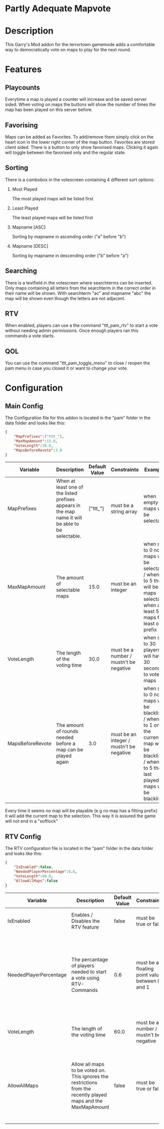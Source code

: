 Partly Adequate Mapvote
===
# Description
This Garry's Mod addon for the terrortown gamemode adds a comfortable way to democratically vote on maps to play for the next round.

# Features
## Playcounts
Everytime a map is played a counter will increase and be saved server sided. When voting on maps the buttons will show the number of times the map has been played on this server before.

## Favorising
Maps can be added as Favorites. To add/remove them simply click on the heart icon in the lower right corner of the map button.
Favorites are stored client sided.
There is a button to only show favorised maps. Clicking it again will toggle between the favorised only and the regular state.

## Sorting
There is a combobox in the votescreen containing 4 different sort options:
1. Most Played

	The most played maps will be listed first
2. Least Played

	The least played maps will be listed first
3. Mapname [ASC]

	Sorting by mapname in ascending order ("a" before "b")
4. Mapname [DESC]

	Sorting by mapname in descending order ("b" before "a")

## Searching
There is a textfield in the votescreen where searchterms can be inserted.
Only maps containing all letters from the searchterm in the correct order in their name will be shown.
With searchterm "ac" and mapname "abc" the map will be shown even though the letters are not adjacent.

## RTV
When enabled, players can use a the command "ttt_pam_rtv" to start a vote without needing admin permissions. Once enough players ran this commands a vote starts.


## QOL
You can use the command "ttt_pam_toggle_menu" to close / reopen the pam menu in case you closed it or want to change your vote.

# Configuration
## Main Config
The Configuration file for this addon is located in the "pam" folder in the data folder and looks like this:
```json
{
	"MapPrefixes":["ttt_"],
	"MaxMapAmount":15.0,
	"VoteLength":30.0,
	"MapsBeforeRevote":3.0
}

```

| Variable | Description | Default Value | Constraints | Examples |
| --- | --- | --- | --- | --- |
| MapPrefixes | When at least one of the listed prefixes appears in the map name it will be able to be selectable. | ["ttt_"] | must be a string array | when empty no maps will be selectable |
| MaxMapAmount | The amount of selectable maps | 15.0 | must be an integer | when set to 0 no maps will be selectable / when set to 5 there will be 5 maps selectable when at least 5 maps fit at least one prefix |
| VoteLength | The length of the voting time | 30.0 | must be a number / mustn't be negative | when set to 30 players will have 30 seconds to vote on maps |
| MapsBeforeRevote | The amount of rounds needed before a map can be played again | 3.0 | must be an integer / mustn't be negative | when set to 0 no maps will be blacklisted / when set to 1 only the current map will be blacklisted / when set to 5 the last played maps will be blacklisted |

Every time it seems no map will be playable (e.g no map has a fitting prefix) it will add the current map to the selection. This way it is assured the game will not end in a "softlock"

## RTV Config
The RTV configuration file is located in the "pam" folder in the data folder and looks like this:
```json
{
	"IsEnabled":false,
	"NeededPlayerPercentage":0.6,
	"VoteLength":60.0,
	"AllowAllMaps":false
}

```

| Variable | Description | Default Value | Constraints | Examples |
| --- | --- | --- | --- | --- |
| IsEnabled | Enables / Disables the RTV feature | false | must be true or false | when true RTV is enabled / when false RTV is disabled |
| NeededPlayerPercentage | The percantage of players needed to start a vote using RTV-Commands | 0.6 | must be a floating point value between 0 and 1 | when set to 0.5, half of the players have to run an RTV-Command / when set to 0, one player has to run an RTV-Command / when set to 1, all players have to run an RTV-Command |
| VoteLength | The length of the voting time | 60.0 | must be a number / mustn't be negative | when set to 60 players will have 60 seconds to vote on maps |
| AllowAllMaps | Allow all maps to be voted on. This ignores the restrictions from the recently played maps and the MaxMapAmount | false | must be true or false | when set to true all maps with fitting prefixes will be selectable / when set to false the constraints from the recent maps and the maxMapAmount will apply |
